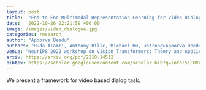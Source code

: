 ```yaml
---
layout: post
title:  "End-to-End Multimodal Representation Learning for Video Dialog"
date:   2022-10-26 22:21:59 +00:00
image: /images/video_dialogue.jpg
categories: research
author: "Apoorva Beedu"
authors: "Huda Alamri, Anthony Bilic, Michael Hu, <strong>Apoorva Beedu</strong>, Irfan Essa"
venue: "NeurIPS 2022 workshop on Vision Transformers: Theory and Applications"
arxiv: https://arxiv.org/pdf/2210.14512
bibtex: https://scholar.googleusercontent.com/scholar.bib?q=info:5iCUVAVWQ_YJ:scholar.google.com/&output=citation&scisdr=ClHSV9rtEI3y5l-j_pE:AFWwaeYAAAAAZuul5pEb4hHJegFx-y8_qguxn4w&scisig=AFWwaeYAAAAAZuul5sH-wKeJHmeLzH_d6DwrIZs&scisf=4&ct=citation&cd=-1&hl=en
---
```

We present a framework for video based dialog task.